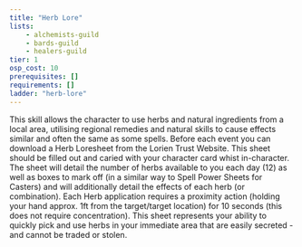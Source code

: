 ```yaml
---
title: "Herb Lore"
lists:
    - alchemists-guild
    - bards-guild
    - healers-guild
tier: 1
osp_cost: 10
prerequisites: []
requirements: []
ladder: "herb-lore"
---
```

This skill allows the character to use herbs and natural ingredients from a local area, utilising regional remedies and natural skills to cause effects similar and often the same as some spells. Before each event you can download a Herb Loresheet from the Lorien Trust Website. This sheet should be filled out and caried with your character card whist in-character. The sheet will detail the number of herbs available to you each day (12) as well as boxes to mark off (in a similar way to Spell Power Sheets for Casters) and will additionally detail the effects of each herb (or combination). Each Herb application requires a proximity action (holding your hand approx. 1ft from the target/target location) for 10 seconds (this does not require concentration). This sheet represents your ability to quickly pick and use herbs in your immediate area that are easily secreted - and cannot be traded or stolen.